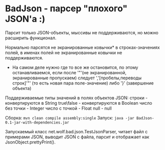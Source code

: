 # BadJson - парсер "плохого" JSON'a :)

Парсит только JSON-объекты, мыссивы не поддерживаются, но можно расширить функционал.

Нормально парсятся не экранированные ковычки* в строках-значениях полей, в именах полей не экранированные ковычки не поддерживаются.

* На самом деле нужно где то все же остановится, по этому останавливаемся, если после '"'(не экранированной, экранированные пропускаем)
следует ','[пробелы,переводы строк]'"' (то есть новая пара поле-значение) либо '}' (завершение объекта)

Поддерживаемые типы значений в полях объектов JSON:
строки - конвертируются в String
true\false - конвертируются в Boolean
число без точки - Integer
число с точкой - Float
null - null

Сборка: `mvn clean compile assembly:single`
Запуск: `java -jar BadJson-0.1-jar-with-dependencies.jar`

Запускаемый класс net.wolf.bad.json.TestJsonParser, читает файл с примерами JSON, выводит JSON с файла, парсит и отображает как 
JsonObject.prettyPrint().


